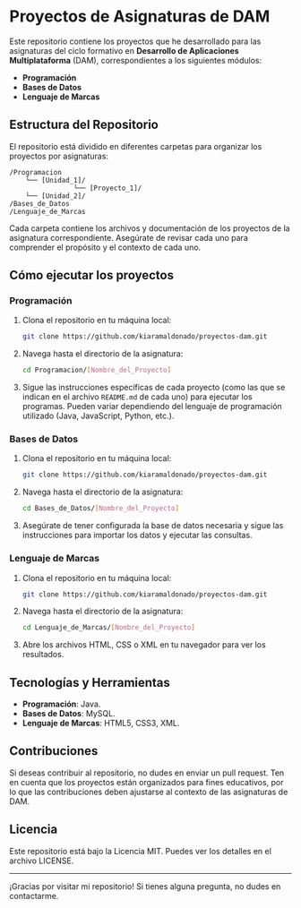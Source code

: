 
# Proyectos de Asignaturas de DAM

Este repositorio contiene los proyectos que he desarrollado para las asignaturas del ciclo formativo en **Desarrollo de Aplicaciones Multiplataforma** (DAM), correspondientes a los siguientes módulos:

- **Programación**
- **Bases de Datos**
- **Lenguaje de Marcas**

## Estructura del Repositorio

El repositorio está dividido en diferentes carpetas para organizar los proyectos por asignaturas:

```
/Programacion
    └── [Unidad_1]/
                └── [Proyecto_1]/
    └── [Unidad_2]/
/Bases_de_Datos
/Lenguaje_de_Marcas
```

Cada carpeta contiene los archivos y documentación de los proyectos de la asignatura correspondiente. Asegúrate de revisar cada uno para comprender el propósito y el contexto de cada uno.

## Cómo ejecutar los proyectos

### Programación

1. Clona el repositorio en tu máquina local:

   ```bash
   git clone https://github.com/kiaramaldonado/proyectos-dam.git
   ```

2. Navega hasta el directorio de la asignatura:

   ```bash
   cd Programacion/[Nombre_del_Proyecto]
   ```

3. Sigue las instrucciones específicas de cada proyecto (como las que se indican en el archivo `README.md` de cada uno) para ejecutar los programas. Pueden variar dependiendo del lenguaje de programación utilizado (Java, JavaScript, Python, etc.).

### Bases de Datos

1. Clona el repositorio en tu máquina local:

   ```bash
   git clone https://github.com/kiaramaldonado/proyectos-dam.git
   ```

2. Navega hasta el directorio de la asignatura:

   ```bash
   cd Bases_de_Datos/[Nombre_del_Proyecto]
   ```

3. Asegúrate de tener configurada la base de datos necesaria y sigue las instrucciones para importar los datos y ejecutar las consultas.

### Lenguaje de Marcas

1. Clona el repositorio en tu máquina local:

   ```bash
   git clone https://github.com/kiaramaldonado/proyectos-dam.git
   ```

2. Navega hasta el directorio de la asignatura:

   ```bash
   cd Lenguaje_de_Marcas/[Nombre_del_Proyecto]
   ```

3. Abre los archivos HTML, CSS o XML en tu navegador para ver los resultados.

## Tecnologías y Herramientas

- **Programación**: Java.
- **Bases de Datos**: MySQL.
- **Lenguaje de Marcas**: HTML5, CSS3, XML.

## Contribuciones

Si deseas contribuir al repositorio, no dudes en enviar un pull request. Ten en cuenta que los proyectos están organizados para fines educativos, por lo que las contribuciones deben ajustarse al contexto de las asignaturas de DAM.

## Licencia

Este repositorio está bajo la Licencia MIT. Puedes ver los detalles en el archivo LICENSE.

---

¡Gracias por visitar mi repositorio! Si tienes alguna pregunta, no dudes en contactarme.
